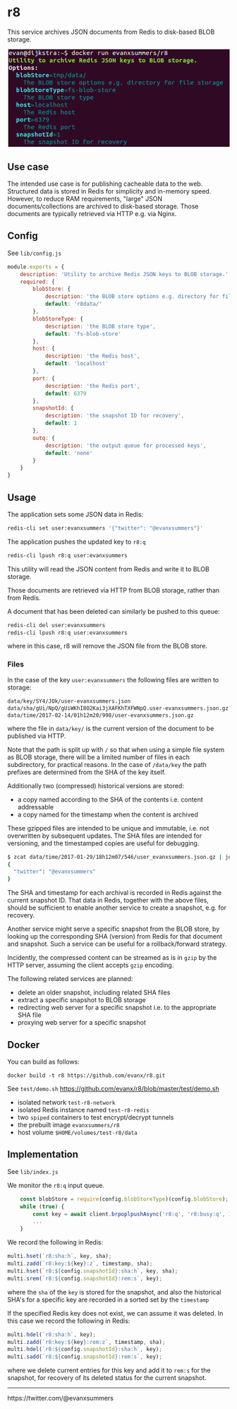 
# r8

This service archives JSON documents from Redis to disk-based BLOB storage.

<img src="https://raw.githubusercontent.com/evanx/r8/master/docs/readme/main2.png"/>

## Use case

The intended use case is for publishing cacheable data to the web. Structured data is stored in Redis for simplicity and in-memory speed. However, to reduce RAM requirements, "large" JSON documents/collections are archived to disk-based storage. Those documents are typically retrieved via HTTP e.g. via Nginx.

## Config

See `lib/config.js`
```javascript
module.exports = {
    description: 'Utility to archive Redis JSON keys to BLOB storage.',
    required: {
        blobStore: {
            description: 'the BLOB store options e.g. directory for file storage',
            default: 'r8data/'
        },
        blobStoreType: {
            description: 'the BLOB store type',
            default: 'fs-blob-store'
        },
        host: {
            description: 'the Redis host',
            default: 'localhost'
        },
        port: {
            description: 'the Redis port',
            default: 6379
        },
        snapshotId: {
            description: 'the snapshot ID for recovery',
            default: 1
        },
        outq: {
            description: 'the output queue for processed keys',
            default: 'none'
        }
    }
}
```

## Usage

The application sets some JSON data in Redis:
```sh
redis-cli set user:evanxsummers '{"twitter": "@evanxsummers"}'
```
The application pushes the updated key to `r8:q`
```sh
redis-cli lpush r8:q user:evanxsummers
```

This utility will read the JSON content from Redis and write it to BLOB storage.

Those documents are retrieved via HTTP from BLOB storage, rather than from Redis.

A document that has been deleted can similarly be pushed to this queue:
```sh
redis-cli del user:evanxsummers
redis-cli lpush r8:q user:evanxsummers
```
where in this case, r8 will remove the JSON file from the BLOB store.

### Files

In the case of the key `user:evanxsummers` the following files are written to storage:
```
data/key/SY4/JOk/user-evanxsummers.json
data/sha/gUi/NpQ/gUiWKhI8O2Kai3jXAFKhTXFWNpQ.user-evanxsummers.json.gz
data/time/2017-02-14/01h12m20/998/user-evanxsummers.json.gz
```
where the file in `data/key/` is the current version of the document to be published via HTTP.

Note that the path is split up with `/` so that when using a simple file system as BLOB storage, there will be a limited number of files in each subdirectory, for practical reasons. In the case of `/data/key` the path prefixes are determined from the SHA of the key itself.

Additionally two (compressed) historical versions are stored:
- a copy named according to the SHA of the contents i.e. content addressable
- a copy named for the timestamp when the content is archived

These gzipped files are intended to be unique and immutable, i.e. not overwritten by subsequent updates. The SHA files are intended for versioning, and the timestamped copies are useful for debugging.

```sh
$ zcat data/time/2017-01-29/18h12m07/546/user_evanxsummers.json.gz | jq '.'
{
  "twitter": "@evanxsummers"
}
```

The SHA and timestamp for each archival is recorded in Redis against the current snapshot ID. That data in Redis, together with the above files, should be sufficient to enable another service to create a snapshot, e.g. for recovery.

Another service might serve a specific snapshot from the BLOB store, by looking up the corresponding SHA (version) from Redis for that document and snapshot. Such a service can be useful for a rollback/forward strategy.

Incidently, the compressed content can be streamed as is in `gzip` by the HTTP server, assuming the client accepts `gzip` encoding.

The following related services are planned:
- delete an older snapshot, including related SHA files
- extract a specific snapshot to BLOB storage
- redirecting web server for a specific snapshot i.e. to the appropriate SHA file
- proxying web server for a specific snapshot

## Docker

You can build as follows:
```
docker build -t r8 https://github.com/evanx/r8.git
```

See `test/demo.sh` https://github.com/evanx/r8/blob/master/test/demo.sh
- isolated network `test-r8-network`
- isolated Redis instance named `test-r8-redis`
- two `spiped` containers to test encrypt/decrypt tunnels
- the prebuilt image `evanxsummers/r8`
- host volume `$HOME/volumes/test-r8/data`


## Implementation

See `lib/index.js`

We monitor the `r8:q` input queue.
```javascript
    const blobStore = require(config.blobStoreType)(config.blobStore);
    while (true) {
        const key = await client.brpoplpushAsync('r8:q', 'r8:busy:q', 1);    
        ...        
    }
```

We record the following in Redis:
```javascript
multi.hset(`r8:sha:h`, key, sha);
multi.zadd(`r8:key:${key}:z`, timestamp, sha);
multi.hset(`r8:${config.snapshotId}:sha:h`, key, sha);
multi.srem(`r8:${config.snapshotId}:rem:s`, key);
```            
where the `sha` of the `key` is stored for the snapshot, and also the historical SHA's for a specific key are recorded in a sorted set by the `timestamp`

If the specified Redis key does not exist, we can assume it was deleted. In this case we record the following in Redis:
```javascript
multi.hdel(`r8:sha:h`, key);
multi.zadd(`r8:key:${key}:rem:z`, timestamp, sha);
multi.hdel(`r8:${config.snapshotId}:sha:h`, key);
multi.sadd(`r8:${config.snapshotId}:rem:s`, key);
```
where we delete current entries for this key and add it to `rem:s` for the snapshot, for recovery of its deleted status for the current snapshot.

<hr>
https://twitter.com/@evanxsummers
